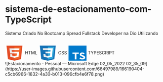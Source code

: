 # sistema-de-estacionamento-com-TypeScript
<p>Sistema Criado No Bootcamp Spread Fullstack Developer na Dio Utilizando</p>
  
  <br>
  <div style="display: inline_block">
  <img align="center" alt="dvam-HTML" height="50" width="60" src="https://raw.githubusercontent.com/devicons/devicon/master/icons/html5/html5-original.svg"> HTML   
  <img align="center" alt="dvam-CSS" height="50" width="60" src="https://raw.githubusercontent.com/devicons/devicon/master/icons/css3/css3-original.svg"> CSS     
  <img align="center" alt="dvam-Ts" height="50" width="60" src="https://raw.githubusercontent.com/devicons/devicon/master/icons/typescript/typescript-plain.svg"> TYPESCRIPT
 </div>
![Estacionamento - Pessoal — Microsoft​ Edge 02_05_2022 02_35_09](https://user-images.githubusercontent.com/66497989/166190404-c5cb6966-1832-4a30-b013-096cfb4e6f78.png)
